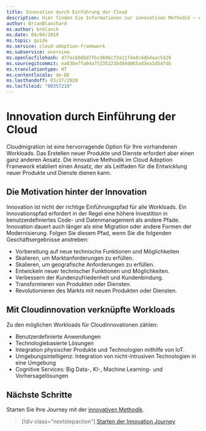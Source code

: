 ```yaml
---
title: Innovation durch Einführung der Cloud
description: Hier finden Sie Informationen zur innovativen Methodik – einem Ansatz, an dem Sie sich bei der Entwicklung neuer Cloudprodukte und -dienste orientieren können.
author: BrianBlanchard
ms.author: brblanch
ms.date: 04/04/2019
ms.topic: guide
ms.service: cloud-adoption-framework
ms.subservice: overview
ms.openlocfilehash: d77ecb0dbd7fbcd606c73a11f4a8c4db4aac5428
ms.sourcegitcommit: ea63be7fa94a75335223bd84d065ad3ea1d54fdb
ms.translationtype: HT
ms.contentlocale: de-DE
ms.lasthandoff: 03/27/2020
ms.locfileid: "80357219"
---
```

# <a name="innovate-through-cloud-adoption"></a>Innovation durch Einführung der Cloud

Cloudmigration ist eine hervorragende Option für Ihre vorhandenen Workloads. Das Erstellen neuer Produkte und Dienste erfordert aber einen ganz anderen Ansatz. Die innovative Methodik im Cloud Adoption Framework etabliert einen Ansatz, der als Leitfaden für die Entwicklung neuer Produkte und Dienste dienen kann.

## <a name="motivations-behind-innovation"></a>Die Motivation hinter der Innovation

Innovation ist nicht der richtige Einführungspfad für alle Workloads. Ein Innovationspfad erfordert in der Regel eine höhere Investition in benutzerdefiniertes Code- und Datenmanagement als andere Pfade. Innovation dauert auch länger als eine Migration oder andere Formen der Modernisierung. Folgen Sie diesem Pfad, wenn Sie die folgenden Geschäftsergebnisse anstreben:

- Vorbereitung auf neue technische Funktionen und Möglichkeiten
- Skalieren, um Marktanforderungen zu erfüllen.
- Skalieren, um geografische Anforderungen zu erfüllen.
- Entwickeln neuer technischer Funktionen und Möglichkeiten.
- Verbessern der Kundenzufriedenheit und Kundenbindung.
- Transformieren von Produkten oder Diensten.
- Revolutionieren des Markts mit neuen Produkten oder Diensten.

## <a name="workloads-associated-with-cloud-innovation"></a>Mit Cloudinnovation verknüpfte Workloads

Zu den möglichen Workloads für Cloudinnovationen zählen:

- Benutzerdefinierte Anwendungen
- Technologiebasierte Lösungen
- Integration physischer Produkte und Technologien mithilfe von IoT.
- Umgebungsintelligenz: Integration von nicht-intrusiven Technologien in eine Umgebung
- Cognitive Services: Big Data-, KI-, Machine Learning- und Vorhersagelösungen

## <a name="next-steps"></a>Nächste Schritte

Starten Sie Ihre Journey mit der [innovativen Methodik](../innovate/index.md).

> [!div class="nextstepaction"]
> [Starten der Innovation Journey](../innovate/index.md)

<!-- test:ignoreNextStep -->
